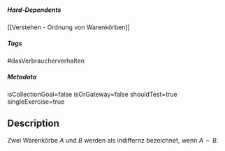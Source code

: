 ##### Hard-Dependents

[[Verstehen - Ordnung von Warenkörben]]

##### Tags

#dasVerbraucherverhalten

##### Metadata

isCollectionGoal=false
isOrGateway=false
shouldTest=true
singleExercise=true

## Description

Zwei Warenkörbe $A$ und $B$ werden als indiffernz bezeichnet, wenn $A\sim B$.
